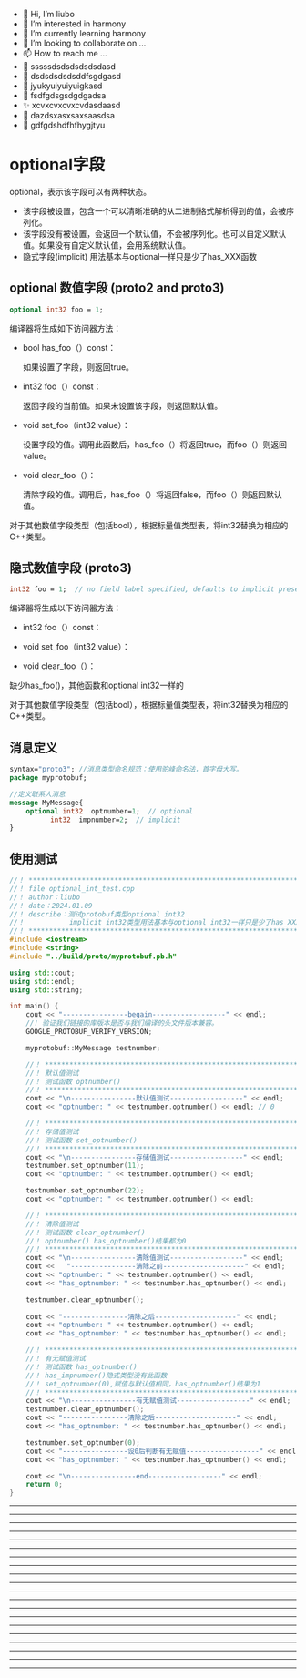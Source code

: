 * 👋 Hi, I’m liubo
* 👀 I’m interested in harmony
* 🌱 I’m currently learning harmony
* 💞️ I’m looking to collaborate on ...
* 📫 How to reach me ...
* 📇 sssssdsdsdsdsdsdasd
* 🎃 dsdsdsdsdsddfsgdgasd
* 🍺 jyukyuiyuiyuigkasd
* 🍥 fsdfgdsgsdgdgadsa
* ✨ xcvxcvxcvxcvdasdaasd
* 🍰 dazdsxasxsaxsaasdsa
* 🚨 gdfgdshdfhfhygjtyu



# optional字段

optional，表示该字段可以有两种状态。

- 该字段被设置，包含一个可以清晰准确的从二进制格式解析得到的值，会被序列化。
- 该字段没有被设置，会返回一个默认值，不会被序列化。也可以自定义默认值。如果没有自定义默认值，会用系统默认值。
- 隐式字段(implicit) 用法基本与optional一样只是少了has_XXX函数



## optional 数值字段 (proto2 and proto3)

```protobuf
optional int32 foo = 1;
```

编译器将生成如下访问器方法：

- bool has_foo（）const：

  如果设置了字段，则返回true。

- int32 foo（）const：

  返回字段的当前值。如果未设置该字段，则返回默认值。

- void set_foo（int32 value）：

  设置字段的值。调用此函数后，has_foo（）将返回true，而foo（）则返回value。

- void clear_foo（）：

  清除字段的值。调用后，has_foo（）将返回false，而foo（）则返回默认值。



对于其他数值字段类型（包括bool），根据标量值类型表，将int32替换为相应的C++类型。



## 隐式数值字段 (proto3)

```protobuf
int32 foo = 1;  // no field label specified, defaults to implicit presence.
```

编译器将生成以下访问器方法：

- int32 foo（）const：

- void set_foo（int32 value）：

- void clear_foo（）：


缺少has_foo()，其他函数和optional int32一样的

对于其他数值字段类型（包括bool），根据标量值类型表，将int32替换为相应的C++类型。





## 消息定义

```protobuf
syntax="proto3"; //消息类型命名规范：使⽤驼峰命名法，⾸字⺟⼤写。
package myprotobuf;

//定义联系人消息
message MyMessage{
    optional int32  optnumber=1;  // optional
          int32  impnumber=2;  // implicit
}

```



## 使用测试

```c++
//！ ********************************************************************
//！ file optional_int_test.cpp
//！ author：liubo
//！ date：2024.01.09
//！ describe：测试protobuf类型optional int32 
//！           implicit int32类型用法基本与optional int32一样只是少了has_XXX函数
//！ ********************************************************************
#include <iostream>
#include <string>
#include "../build/proto/myprotobuf.pb.h"

using std::cout;
using std::endl;
using std::string;

int main() {
    cout << "----------------begain------------------" << endl;
    //! 验证我们链接的库版本是否与我们编译的头文件版本兼容。
    GOOGLE_PROTOBUF_VERIFY_VERSION;

    myprotobuf::MyMessage testnumber;

    //！ ********************************************************************
    //！ 默认值测试
    //！ 测试函数 optnumber()
    //！ ********************************************************************
    cout << "\n----------------默认值测试------------------" << endl;
    cout << "optnumber: " << testnumber.optnumber() << endl; // 0

    //！ ********************************************************************
    //！ 存储值测试
    //！ 测试函数 set_optnumber()
    //！ ********************************************************************
    cout << "\n----------------存储值测试------------------" << endl;
    testnumber.set_optnumber(11);
    cout << "optnumber: " << testnumber.optnumber() << endl;

    testnumber.set_optnumber(22);
    cout << "optnumber: " << testnumber.optnumber() << endl;

    //！ ********************************************************************
    //！ 清除值测试
    //！ 测试函数 clear_optnumber()
    //！ optnumber() has_optnumber()结果都为0
    //！ ********************************************************************
    cout << "\n----------------清除值测试------------------" << endl;
    cout <<   "----------------清除之前--------------------" << endl;
    cout << "optnumber: " << testnumber.optnumber() << endl;
    cout << "has_optnumber: " << testnumber.has_optnumber() << endl;

    testnumber.clear_optnumber();
    
    cout << "----------------清除之后--------------------" << endl;
    cout << "optnumber: " << testnumber.optnumber() << endl;
    cout << "has_optnumber: " << testnumber.has_optnumber() << endl;

    //！ ********************************************************************
    //！ 有无赋值测试
    //！ 测试函数 has_optnumber()
    //！ has_impnumber()隐式类型没有此函数
    //！ set_optnumber(0),赋值与默认值相同，has_optnumber()结果为1
    //！ ********************************************************************
    cout << "\n----------------有无赋值测试------------------" << endl;
    testnumber.clear_optnumber();
    cout << "----------------清除之后--------------------" << endl;
    cout << "has_optnumber: " << testnumber.has_optnumber() << endl;

    testnumber.set_optnumber(0);
    cout << "----------------设0后判断有无赋值------------------" << endl;
    cout << "has_optnumber: " << testnumber.has_optnumber() << endl;

    cout << "\n----------------end------------------" << endl;
    return 0;
}

```











---
---
---
---
---
---
---
---
---
---
---
---
---
---
---
---
---
---
---
---
